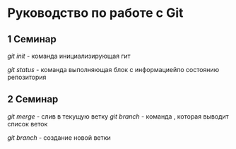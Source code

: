# Руководство по работе с Git

##  1 Семинар
*git init* - команда инициализирующая гит

*git status* - команда выполняющая блок с информациейпо состоянию репозитория

## 2 Семинар

*git merge* - слив  в текущую ветку
*git branch* - команда , которая выводит список 
веток

*git branch* - создание новой ветки
